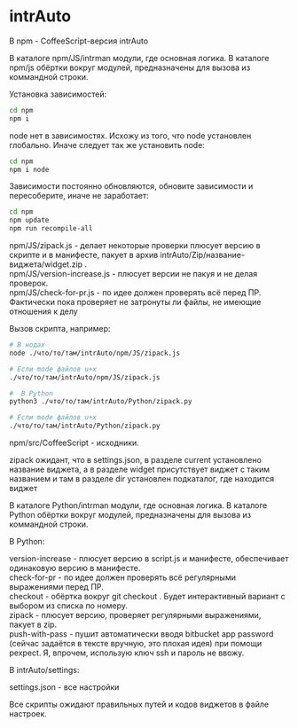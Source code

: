# intrAuto  
  
В npm - CoffeeScript-версия intrAuto  
  
В каталоге npm/JS/intrman модули, где основная логика. В каталоге npm/js обёртки вокруг модулей, предназначены для вызова из коммандной строки.  
  
Установка зависимостей:
```bash
cd npm
npm i
```
  
node нет в зависимостях. Исхожу из того, что node установлен глобально. Иначе следует так же установить node:  
```bash
cd npm
npm i node
```
   
Зависимости постоянно обновляются, обновите зависимости и пересоберите, иначе не заработает:  
```bash
cd npm
npm update
npm run recompile-all
```
  
npm/JS/zipack.js - делает некоторые проверки плюсует версию в скрипте и в манифесте, пакует в архив intrAuto/Zip/название-виджета/widget.zip .  
npm/JS/version-increase.js - плюсует версии не пакуя и не делая проверок.  
npm/JS/check-for-pr.js - по идее должен проверять всё перед ПР. Фактически пока проверяет не затронуты ли файлы, не имеющие отношения к делу  
  
Вызов скрипта, например:  
```bash
# В нодах
node ./что/то/там/intrAuto/npm/JS/zipack.js

# Если mode файлов u+x
./что/то/там/intrAuto/npm/JS/zipack.js

#  В Python
python3 ./что/то/там/intrAuto/Python/zipack.py

# Если mode файлов u+x
./что/то/там/intrAuto/Python/zipack.py
```
  
npm/src/CoffeeScript - исходники.  
  
zipack ожидант, что в settings.json, в разделе current установлено название виджета, а в разделе widget присутствует виджет с таким названием и там в разделе dir установлен подкаталог, где находится виджет  
  
В каталоге Python/intrman модули, где основная логика. В каталоге Python обёртки вокруг модулей, предназначены для вызова из коммандной строки.  
  
В Python:  
  
version-increase - плюсует версию в script.js и манифесте, обеспечивает одинаковую версию в манифесте.  
check-for-pr - по идее должен проверять всё регулярными выражениями перед ПР.  
checkout - обёртка вокруг git checkout . Будет интерактивный вариант с выбором из списка по номеру.  
zipack - плюсует версию, проверяет регулярными выражениями, пакует в zip.  
push-with-pass - пушит автоматически вводя bitbucket app password (сейчас задаётся в тексте вручную, это плохая идея) при помощи pexpect. Я, впрочем, использую ключ ssh и пароль не ввожу.  
  
В intrAuto/settings:  
  
settings.json - все настройки  
  
Все скрипты ожидают правильных путей и кодов виджетов в файле настроек.  
  